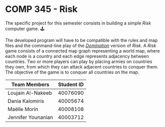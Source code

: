 # COMP 345 - Risk

The specific project for this semester consists in building a simple *Risk* computer game. 🕹️

The developed program will have to be compatible with the rules and map files and the command-line play of the [*Domination*](https://sourceforge.net/projects/domination/) version of *Risk*. A *Risk* game  consists  of  a connected  map graph representing  a  world  map,  where  each  node  is  a  country  and  each  edge  represents adjacency between countries. Two or more players can play by placing armies on countries they own, from which they can attack adjacent countries to conquer them. The objective of the game is to conquer all countries on the map. 



| Team Members | Student ID |
| ------------ | --------- |
| Loujain Al-Nakeeb  | 40076090 |
| Dania Kalomiris    | 40005674 |
| Maëlle Morin       | 40008108 |
| Jennifer Younanian | 40003712 |
